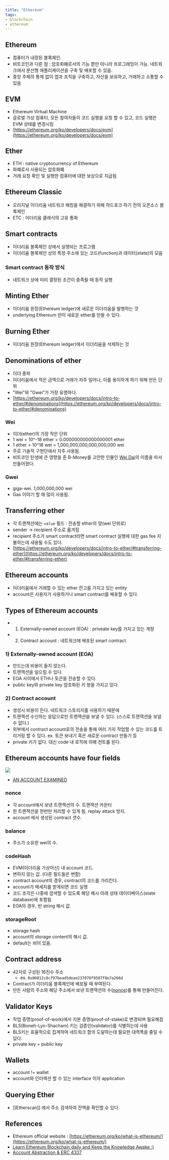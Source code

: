 ```yaml
---
title: "Ethereum"
tags:
- blockchain
- ethereum
---
```


## Ethereum
- 컴퓨터가 내장된 블록체인.
- 비트코인과 다른 점 : 암호화폐로서의 기능 뿐만 아니라 프로그래밍이 가능. 네트워크에서 분산형 애플리케이션을 구축 및 배포할 수 있음.
- 중앙 주체의 통제 없이 앱과 조직을 구축하고, 자산을 보유하고, 거래하고 소통할 수 있음

## EVM
- Ethereum Virtual Machine
- 글로벌 가상 컴퓨터, 모든 참여자들이 코드 실행을 요청 할 수 있고, 코드 실행은 EVM 상태를 변경시킴
- [https://ethereum.org/ko/developers/docs/evm](https://ethereum.org/ko/developers/docs/evm)

## Ether
- ETH : native cryptocurrency of Ethereum
- 화폐로서 사용되는 암호화폐
- 거래 요청 확인 및 실행한 컴퓨터에 대한 보상으로 지급됨

## Ethereum Classic
- 오리지널 이더리움 네트워크 해킹을 해결하기 위해 하드포크 하기 전의 오픈소스 블록체인
- ETC : 이더리움 클래식의 고유 통화

## Smart contracts
- 이더리움 블록체인 상에서 실행되는 프로그램
- 이더리움 블록체인 상의 특정 주소에 있는 코드(function)과 데이터(state)의 모음

### Smart contract 동작 방식
- 네트워크 상에 미리 결정된 조건이 충족될 때 동작 실행

## Minting Ether
- 이더리움 원장(Ethereum ledger)에 새로운 이더리움을 발행하는 것
- underlying Ethereum 만이 새로운 ether를 만들 수 있다.

## Burning Ether
- 이더리움 원장(Ethereum ledger)에서 이더리움을 삭제하는 것

## Denominations of ether
- 이더 종파
- 이더리움에서 적은 금액으로 거래가 자주 일어나, 이를 용이하게 하기 위해 만든 단위
- "Wei"와 "Gwei"가 가장 유명하다.
- [https://ethereum.org/ko/developers/docs/intro-to-ether/#denominations](https://ethereum.org/ko/developers/docs/intro-to-ether/#denominations)

### Wei
- 이더(ether)의 가장 작은 단위
- 1 wei = 10^-18 ether = 0.000000000000000001 ether
- 1 ether = 10^18 wei = 1,000,000,000,000,000,000 wei
- 주로 기술적 구현단에서 자주 사용됨.
- 비트코인 탄생에 큰 영향을 준 B-Money를 고안한 인물인 [Wei Dai](https://en.wikipedia.org/wiki/Wei_Dai)의 이름을 따서 만들어졌다.

### Gwei
- giga-wei. 1,000,000,000 wei
- Gas 이야기 할 때 많이 사용됨.

## Transferring ether
- 각 트랜잭션에는 `value` 필드 : 전송할 ether의 양(wei 단위로)
- sender -> recipient 주소로 옮겨짐
- recipient 주소가 smart contract라면 smart contract 실행에 대한 gas fee 지불하는데 새용될 수도 있다.
- [https://ethereum.org/ko/developers/docs/intro-to-ether/#transferring-ether](https://ethereum.org/ko/developers/docs/intro-to-ether/#transferring-ether)

  
## Ethereum accounts
- 이더리움에서 거래할 수 있는 ether 잔고를 가지고 있는 entity
- account은 사용자가 사용하거나 smart contract를 배포할 수 있다.

## Types of Ethereum accounts
- 1) Externally-owned account (EOA) : priveate key를 가지고 있는 계정
- 2) Contract account : 네트워크에 배포된 smart contract.

### 1) Externally-owned account (EOA)
- 만드는데 비용이 들지 않는다.
- 트랜잭션을 일으킬 수 있다.
- EOA 사이에서 ETH나 토큰을 전송할 수 있다.
- public key와 private key 암호화된 키 쌍을 가지고 있다.

### 2) Contract account
- 생성시 비용이 든다. 네트워크 스토리지를 사용하기 때문에
- 트랜잭션 수신하는 응답으로만 트랜잭션을 보낼 수 있다. (스스로 트랜잭션을 보낼 수 없다.)
- 외부에서 contract account로의 전송을 통해 여러 가지 작업할 수 있는 코드를 트리거링 할 수 있다. ex. 토큰 보내기 혹은 새로운 contract 만들기 등
- private 키가 없다. 대신 code 내 로직에 의해 컨트롤 된다.


## Ethereum accounts have four fields
![](https://ethereum.org/static/19443ab40f108c985fb95b07bac29bcb/302a4/accounts.png)
 - [AN ACCOUNT EXAMINED](https://ethereum.org/ko/developers/docs/accounts/#an-account-examined)

### nonce
- 각 account에서 보낸 트랜잭션의 수. 트랜잭션 카운터
- 한 트랜잭션을 한번만 처리할 수 있게 됨. replay attack 방지.
- account 에서 생성된 contract 갯수.

### balance
- 주소가 소유한 wei의 수.

### codeHash
- EVM(이더리움 가상머신) 내 account 코드.
- 변하지 않는 값. (다른 필드들은 변함)
- contract account의 경우, contract의 코드를 가리킨다.
- account가 메세지를 받게되면 코드 실행
- 코드 조각은 나중에 검색할 수 있도록 해당 해시 아래 상태 데이터베이스(state database)에 포함됨
- EOA의 경우, 빈 string 해시 값.

### storageRoot
- storage hash
- account의 storage content의 해시 값.
- default는 비어 있음.

## Contract address
- 42자로 구성된 16진수 주소
	- ex. `0x06012c8cf97bead5deae237070f9587f8e7a266d`
- Contract가 이더리움 블록체인에 배포될 때 부여된다.
- 만든 사람의 주소와 해당 주소에서 보낸 트랜잭션의 수([nonce](#nonce))를 통해 만들어진다.

## Validator Keys
- 작업 증명(proof-of-work)에서 지분 증명(proof-of-stake)로 변경되며 필요해짐
- BLS(Boneh-Lyn-Shacham) 키는 검증인(validator)를 식별하는데 사용 
- BLS키는 효율적으로 집계하여 네트워크 합의 도달하는데 필요한 대역폭을 줄일 수 있다. 
- private key + public key

## Wallets
- account != wallet
- account와 인터렉션 할 수 있는 interface 이자 application

## Querying Ether
- [[Etherscan]] 에서 주소 검색하여 잔액을 확인할 수 있다. 



## References
- Ethereum official website : [https://ethereum.org/ko/what-is-ethereum/](https://ethereum.org/ko/what-is-ethereum/)
- [Learn Ethereum Blockchain daily and Keep the Knowledge Awake :)](https://medium.com/coinsbench/learn-ethereum-blockchain-daily-and-keep-the-knowledge-awake-day-1-6d482ae67ac7)
- [Account Abstraction & ERC 4337](https://medium.com/decipher-media/account-abstraction-erc-4337-2b8dff6b0a34)